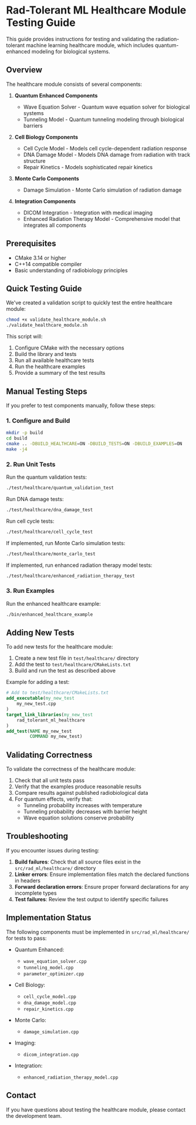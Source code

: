 # Rad-Tolerant ML Healthcare Module Testing Guide

This guide provides instructions for testing and validating the radiation-tolerant machine learning healthcare module, which includes quantum-enhanced modeling for biological systems.

## Overview

The healthcare module consists of several components:

1. **Quantum Enhanced Components**
   - Wave Equation Solver - Quantum wave equation solver for biological systems
   - Tunneling Model - Quantum tunneling modeling through biological barriers

2. **Cell Biology Components**
   - Cell Cycle Model - Models cell cycle-dependent radiation response
   - DNA Damage Model - Models DNA damage from radiation with track structure
   - Repair Kinetics - Models sophisticated repair kinetics

3. **Monte Carlo Components**
   - Damage Simulation - Monte Carlo simulation of radiation damage

4. **Integration Components**
   - DICOM Integration - Integration with medical imaging
   - Enhanced Radiation Therapy Model - Comprehensive model that integrates all components

## Prerequisites

- CMake 3.14 or higher
- C++14 compatible compiler
- Basic understanding of radiobiology principles

## Quick Testing Guide

We've created a validation script to quickly test the entire healthcare module:

```bash
chmod +x validate_healthcare_module.sh
./validate_healthcare_module.sh
```

This script will:
1. Configure CMake with the necessary options
2. Build the library and tests
3. Run all available healthcare tests
4. Run the healthcare examples
5. Provide a summary of the test results

## Manual Testing Steps

If you prefer to test components manually, follow these steps:

### 1. Configure and Build

```bash
mkdir -p build
cd build
cmake .. -DBUILD_HEALTHCARE=ON -DBUILD_TESTS=ON -DBUILD_EXAMPLES=ON
make -j4
```

### 2. Run Unit Tests

Run the quantum validation tests:
```bash
./test/healthcare/quantum_validation_test
```

Run DNA damage tests:
```bash
./test/healthcare/dna_damage_test
```

Run cell cycle tests:
```bash
./test/healthcare/cell_cycle_test
```

If implemented, run Monte Carlo simulation tests:
```bash
./test/healthcare/monte_carlo_test
```

If implemented, run enhanced radiation therapy model tests:
```bash
./test/healthcare/enhanced_radiation_therapy_test
```

### 3. Run Examples

Run the enhanced healthcare example:
```bash
./bin/enhanced_healthcare_example
```

## Adding New Tests

To add new tests for the healthcare module:

1. Create a new test file in `test/healthcare/` directory
2. Add the test to `test/healthcare/CMakeLists.txt`
3. Build and run the test as described above

Example for adding a test:

```cmake
# Add to test/healthcare/CMakeLists.txt
add_executable(my_new_test
    my_new_test.cpp
)
target_link_libraries(my_new_test
    rad_tolerant_ml_healthcare
)
add_test(NAME my_new_test
         COMMAND my_new_test)
```

## Validating Correctness

To validate the correctness of the healthcare module:

1. Check that all unit tests pass
2. Verify that the examples produce reasonable results
3. Compare results against published radiobiological data
4. For quantum effects, verify that:
   - Tunneling probability increases with temperature
   - Tunneling probability decreases with barrier height
   - Wave equation solutions conserve probability

## Troubleshooting

If you encounter issues during testing:

1. **Build failures**: Check that all source files exist in the `src/rad_ml/healthcare/` directory
2. **Linker errors**: Ensure implementation files match the declared functions in headers
3. **Forward declaration errors**: Ensure proper forward declarations for any incomplete types
4. **Test failures**: Review the test output to identify specific failures

## Implementation Status

The following components must be implemented in `src/rad_ml/healthcare/` for tests to pass:

- Quantum Enhanced:
  - `wave_equation_solver.cpp`
  - `tunneling_model.cpp`
  - `parameter_optimizer.cpp`

- Cell Biology:
  - `cell_cycle_model.cpp`
  - `dna_damage_model.cpp`
  - `repair_kinetics.cpp`

- Monte Carlo:
  - `damage_simulation.cpp`

- Imaging:
  - `dicom_integration.cpp`

- Integration:
  - `enhanced_radiation_therapy_model.cpp`

## Contact

If you have questions about testing the healthcare module, please contact the development team.
